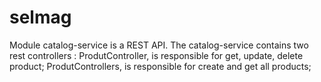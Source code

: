 # selmag

Module catalog-service is a REST API. 
The catalog-service contains two rest controllers :
  ProdutController, is responsible for get, update, delete product;
  ProdutControllers, is responsible for create and get all products;

  
  



